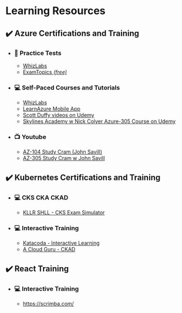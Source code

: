 # Learning Resources

## ✔️ Azure Certifications and Training

- ### :memo: Practice Tests
    - [WhizLabs](https://www.whizlabs.com/)
    - [ExamTopics *(free)*](https://www.examtopics.com/exams/)

- ### :computer: Self-Paced Courses and Tutorials
    - [WhizLabs](https://www.whizlabs.com/)
    - [LearnAzure Mobile App](https://learnazure.app/)
    - [Scott Duffy videos on Udemy](https://www.udemy.com/course/70533-azure)
    - [Skylines Academy w Nick Colyer Azure-305 Course on Udemy](https://www.udemy.com/share/101ZEk3@YGDW8qWXSqFvrQYJOG8Yg8_tCZcEHamfvlXkaglA4WlVXg6ptlMg2WmNXBviDvqu/)

- ### :tv: Youtube
    - [AZ-104 Study Cram (John Savill)](https://youtu.be/VOod_VNgdJk)
    - [AZ-305 Study Cram w John Savill](https://www.youtube.com/watch?v=vq9LuCM4YP4)

## ✔️ Kubernetes Certifications and Training

- ### :computer: CKS CKA CKAD
    - [KLLR SHLL - CKS Exam Simulator](https://killer.sh/)

- ### :computer: Interactive Training
    - [Katacoda - Interactive Learning](https://katacoda.com/)
    - [A Cloud Guru - CKAD](https://acloudguru.com/course/certified-kubernetes-application-developer-ckad)

## ✔️ React Training

- ### :computer: Interactive Training
    - https://scrimba.com/
